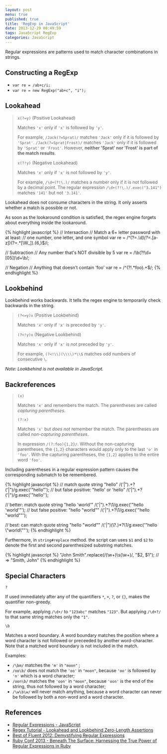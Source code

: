 ```yaml
---
layout: post
menu: true
published: true
title: 'RegExp in JavaScript'
date: 2013-12-29 00:49:59
tags: JavaScript RegExp
categories: JavaScript
---
```


Regular expressions are patterns used to match character combinations in strings.

## Constructing a RegExp

- `var re = /ab+c/i;`
- `var re = new RegExp("ab+c", "i");`

## Lookahead

> `x(?=y)` (Positive Lookahead)
>
> Matches `'x'` only if `'x'` is followed by `'y'`.
>
> For example, `/Jack(?=Sprat)/` matches `'Jack'` only if it is followed by `'Sprat'`.
> `/Jack(?=Sprat|Frost)/` matches `'Jack'` only if it is followed by `'Sprat'` or `'Frost'`.
> However, **neither 'Sprat' nor 'Frost' is part of the match results**.
>
> `x(?!y)` (Negative Lookahead)
>
> Matches `'x'` only if `'x'` is not followed by `'y'`.
>
> For example, `/\d+(?!\.)/` matches a number only if it is not followed by a decimal point.
> The regular expression `/\d+(?!\.)/.exec("3.141")` matches `'141'` but not `'3.141'`.

Lookahead does not consume characters in the string.  It only asserts whether
a match is possible or not.

As soon as the lookaround condition is satisfied, the regex engine forgets about
everything inside the lookaround.

{% highlight javascript %}
// Intersaction
// Match a 6+ letter password with at least:
// one number, one letter, and one symbol
var re = /^(?=.*\d)(?=.*[a-z])(?=.*[\W_]).{6,}$/i;

// Subtraction
// Any number that's NOT divisible by 5
var re = /\b(?!\d+[05])\d+\b/;

// Negation
// Anything that doesn't contain 'foo'
var re = /^(?!.*foo).+$/;
{% endhighlight %}

## Lookbehind

Lookbehind works backwards. It tells the regex engine to temporarily check backwards in the string.

> `(?<=y)x` (Positive Lookbehind)
>
> Matches `'x'` only if `'x'` is preceded by `'y'`.
>
> `(?<!y)x` (Negative Lookbehind)
>
> Matches `'x'` only if `'x'` is not preceded by `'y'`.
>
> For example, `(?<!\\)(\\\\)*\\$` matches odd numbers of consecutive `\`.

_Note: Lookbehind is not available in JavaScript._

## Backreferences

> `(x)`
>
> Matches `'x'` and remembers the match. The parentheses are called _capturing parentheses_.
>
> `(?:x)`
>
> Matches `'x'` but _does not_ remember the match. The parentheses are called
> _non-capturing parentheses_.
>
> In expression `/(?:foo){1,2}/`. Without the non-capturing parentheses, the
> `{1,2}` characters would apply only to the last `'o'` in `'foo'`.
> With the capturing parentheses, the `{1,2}` applies to the entire word `'foo'`.

Including parentheses in a regular expression pattern causes the corresponding submatch to be remembered.

{% highlight javascript %}
// match quote string "hello"
/('|").+?('|")/g.exec('"hello"');
// but false positive: "hello' or 'hello"
/('|").+?('|")/g.exec('"hello\'');

// better: match quote string "hello 'world'"
/('|").+?\1/g.exec('"hello \'world\'"');
// but false positive: "hello \"world\""
/('|").+?\1/g.exec('"hello "world""');

// best: can match quote string "hello \"world\""
/('|")(\\?.)*?\1/g.exec('"hello \\"world\\""');
{% endhighlight %}

Furthermore, in `string#replace` method. the script can uses `$1` and `$2`
to denote the first and second parenthesized substring matches.

{% highlight javascript %}
"John Smith".replace(/(\w+)\s(\w+)/, "$2, $1");
// => "Smith, John"
{% endhighlight %}

## Special Characters

`?`

If used immediately after any of the quantifiers `*`, `+`, `?`, or `{}`,
makes the quantifier non-greedy.

For example, applying `/\d+/` to `"123abc"` matches `"123"`.
But applying `/\d+?/` to that same string matches only the `"1"`.

`\b`

Matches a word boundary. A word boundary matches the position where a word
character is not followed or preceeded by another word-character.
Note that a matched word boundary is not included in the match.

Examples:

- `/\bm/` matches the `'m'` in `"moon"` ;
- `/oo\b/` does not match the `'oo'` in `"moon"`, because `'oo'` is followed by `'n'` which is a word character;
- `/oon\b/` matches the `'oon'` in `"moon"`, because `'oon'` is the end of the string, thus not followed by a word character;
- `/\w\b\w/` will never match anything, because a word character can never be followed by both a non-word and a word character.

## References

- [Regular Expressions - JavaScript](https://developer.mozilla.org/en/docs/Web/JavaScript/Guide/Regular_Expressions)
- [Regex Tutorial - Lookahead and Lookbehind Zero-Length Assertions](http://www.regular-expressions.info/lookaround.html)
- [Best of Fluent 2012: Demystifying Regular Expressions](http://www.youtube.com/watch?v=EkluES9Rvak)
- [Ruby Conf 2013 - Beneath The Surface: Harnessing the True Power of Regular Expressions in Ruby](http://www.youtube.com/watch?v=JfwS4ibJFDw&list=WL2C5B38F754406DB8)
